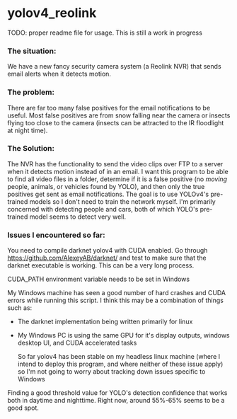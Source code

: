 # yolov4_reolink

TODO: proper readme file for usage. This is still a work in progress
 
### The situation:

We have a new fancy security camera system (a Reolink NVR) that sends email alerts when it detects motion.

### The problem:

There are far too many false positives for the email notifications to be useful. Most false positives are from snow falling near the camera or insects flying too close to the camera (insects can be attracted to the IR floodlight at night time). 

### The Solution:

The NVR has the functionality to send the video clips over FTP to a server when it detects motion instead of in an email. I want this program to be able to find all video files in a folder, determine if it is a false positive (no *moving* people, animals, or vehicles found by YOLO), and then only the true positives get sent as email notifications. The goal is to use YOLOv4's pre-trained models so I don't need to train the network myself. I'm primarily concerned with detecting people and cars, both of which YOLO's pre-trained model seems to detect very well. 

### Issues I encountered so far:

You need to compile darknet yolov4 with CUDA enabled. Go through https://github.com/AlexeyAB/darknet/ and test to make sure that the darknet executable is working. This can be a very long process.

CUDA_PATH environment variable needs to be set in Windows

My Windows machine has seen a good number of hard crashes and CUDA errors while running this script. I think this may be a combination of things such as:
 - The darknet implementation being written primarily for linux
 - My Windows PC is using the same GPU for it's display outputs, windows desktop UI, and CUDA accelerated tasks

   So far yolov4 has been stable on my headless linux machine (where I intend to deploy this program, and where neither of these issue apply) so I'm not going to worry about tracking down issues specific to Windows

Finding a good threshold value for YOLO's detection confidence that works both in daytime and nighttime. Right now, around 55%-65% seems to be a good spot.
